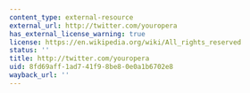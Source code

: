 ```yaml
---
content_type: external-resource
external_url: http://twitter.com/youropera
has_external_license_warning: true
license: https://en.wikipedia.org/wiki/All_rights_reserved
status: ''
title: http://twitter.com/youropera
uid: 8fd69aff-1ad7-41f9-8be8-0e0a1b6702e8
wayback_url: ''
---
```

